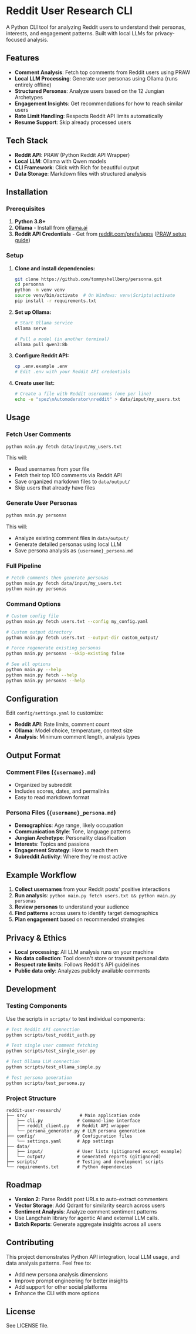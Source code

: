# Reddit User Research CLI

A Python CLI tool for analyzing Reddit users to understand their personas, interests, and engagement patterns. Built with local LLMs for privacy-focused analysis.

## Features

- **Comment Analysis**: Fetch top comments from Reddit users using PRAW
- **Local LLM Processing**: Generate user personas using Ollama (runs entirely offline)
- **Structured Personas**: Analyze users based on the 12 Jungian Archetypes
- **Engagement Insights**: Get recommendations for how to reach similar users
- **Rate Limit Handling**: Respects Reddit API limits automatically
- **Resume Support**: Skip already processed users

## Tech Stack

- **Reddit API**: PRAW (Python Reddit API Wrapper)
- **Local LLM**: Ollama with Qwen models
- **CLI Framework**: Click with Rich for beautiful output
- **Data Storage**: Markdown files with structured analysis

## Installation

### Prerequisites

1. **Python 3.8+**
2. **Ollama** - Install from [ollama.ai](https://ollama.ai)
3. **Reddit API Credentials** - Get from [reddit.com/prefs/apps](https://www.reddit.com/prefs/apps) ([PRAW setup guide](https://praw.readthedocs.io/en/stable/getting_started/quick_start.html))

### Setup

1. **Clone and install dependencies:**
   ```bash
   git clone https://github.com/tommyshellberg/personna.git
   cd personna
   python -m venv venv
   source venv/bin/activate  # On Windows: venv\Scripts\activate
   pip install -r requirements.txt
   ```

2. **Set up Ollama:**
   ```bash
   # Start Ollama service
   ollama serve
   
   # Pull a model (in another terminal)
   ollama pull qwen3:8b
   ```

3. **Configure Reddit API:**
   ```bash
   cp .env.example .env
   # Edit .env with your Reddit API credentials
   ```

4. **Create user list:**
   ```bash
   # Create a file with Reddit usernames (one per line)
   echo -e "spez\nAutomoderator\nreddit" > data/input/my_users.txt
   ```

## Usage

### Fetch User Comments

```bash
python main.py fetch data/input/my_users.txt
```

This will:
- Read usernames from your file
- Fetch their top 100 comments via Reddit API
- Save organized markdown files to `data/output/`
- Skip users that already have files

### Generate User Personas

```bash
python main.py personas
```

This will:
- Analyze existing comment files in `data/output/`
- Generate detailed personas using local LLM
- Save persona analysis as `{username}_persona.md`

### Full Pipeline

```bash
# Fetch comments then generate personas
python main.py fetch data/input/my_users.txt
python main.py personas
```

### Command Options

```bash
# Custom config file
python main.py fetch users.txt --config my_config.yaml

# Custom output directory  
python main.py fetch users.txt --output-dir custom_output/

# Force regenerate existing personas
python main.py personas --skip-existing false

# See all options
python main.py --help
python main.py fetch --help
python main.py personas --help
```

## Configuration

Edit `config/settings.yaml` to customize:

- **Reddit API**: Rate limits, comment count
- **Ollama**: Model choice, temperature, context size
- **Analysis**: Minimum comment length, analysis types

## Output Format

### Comment Files (`{username}.md`)
- Organized by subreddit
- Includes scores, dates, and permalinks
- Easy to read markdown format

### Persona Files (`{username}_persona.md`)
- **Demographics**: Age range, likely occupation
- **Communication Style**: Tone, language patterns
- **Jungian Archetype**: Personality classification
- **Interests**: Topics and passions
- **Engagement Strategy**: How to reach them
- **Subreddit Activity**: Where they're most active

## Example Workflow

1. **Collect usernames** from your Reddit posts' positive interactions
2. **Run analysis**: `python main.py fetch users.txt && python main.py personas`
3. **Review personas** to understand your audience
4. **Find patterns** across users to identify target demographics
5. **Plan engagement** based on recommended strategies

## Privacy & Ethics

- **Local processing**: All LLM analysis runs on your machine
- **No data collection**: Tool doesn't store or transmit personal data
- **Respect rate limits**: Follows Reddit's API guidelines
- **Public data only**: Analyzes publicly available comments

## Development

### Testing Components

Use the scripts in `scripts/` to test individual components:

```bash
# Test Reddit API connection
python scripts/test_reddit_auth.py

# Test single user comment fetching
python scripts/test_single_user.py

# Test Ollama LLM connection
python scripts/test_ollama_simple.py

# Test persona generation
python scripts/test_persona.py
```

### Project Structure

```
reddit-user-research/
├── src/                    # Main application code
│   ├── cli.py             # Command-line interface
│   ├── reddit_client.py   # Reddit API wrapper
│   └── persona_generator.py # LLM persona generation
├── config/                # Configuration files
│   └── settings.yaml      # App settings
├── data/
│   ├── input/             # User lists (gitignored except example)
│   └── output/            # Generated reports (gitignored)
├── scripts/               # Testing and development scripts
└── requirements.txt       # Python dependencies
```

## Roadmap

- **Version 2**: Parse Reddit post URLs to auto-extract commenters
- **Vector Storage**: Add Qdrant for similarity search across users
- **Sentiment Analysis**: Analyze comment sentiment patterns
- Use Langchain library for agentic AI and external LLM calls.
- **Batch Reports**: Generate aggregate insights across all users

## Contributing

This project demonstrates Python API integration, local LLM usage, and data analysis patterns. Feel free to:

- Add new persona analysis dimensions
- Improve prompt engineering for better insights
- Add support for other social platforms
- Enhance the CLI with more options

## License

See LICENSE file.